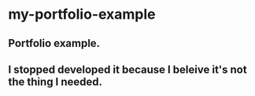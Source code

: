 # my-portfolio-example
Portfolio example.
---
I stopped developed it because I beleive it's not the thing I needed.
---
